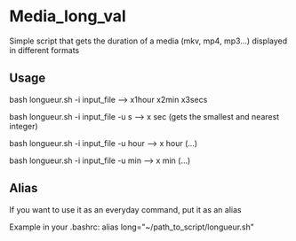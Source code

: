 # Media_long_val
Simple script that gets the duration of a media (mkv, mp4, mp3...) displayed in different formats

## **Usage**

bash longueur.sh -i input_file --> x1hour x2min x3secs

bash longueur.sh -i input_file -u s --> x sec (gets the smallest and nearest integer)

bash longueur.sh -i input_file -u hour --> x hour (...)

bash longueur.sh -i input_file -u min --> x min (...)

## **Alias**

If you want to use it as an everyday command, put it as an alias

Example in your .bashrc: alias long="~/path_to_script/longueur.sh"
